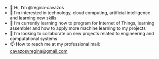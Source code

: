 - 👋 Hi, I’m @regina-cavazos
- 👀 I’m interested in technology, cloud computing, artificial intelligence and learning new skills
- 🌱 I’m currently learning how to program for Internet of Things, learning assembler and how to apply more machine learning to my projects
- 💞️ I’m looking to collaborate on new projects related to engineering and computational systems
- 📫 How to reach me at my professional mail: cavazosvregina@gmail.com

<!---
regina-cavazos/regina-cavazos is a ✨ special ✨ repository because its `README.md` (this file) appears on your GitHub profile.
You can click the Preview link to take a look at your changes.
--->
